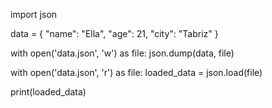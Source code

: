 import json

data = {
    "name": "Ella",
    "age": 21,
    "city": "Tabriz"
}

with open('data.json', 'w') as file:
    json.dump(data, file)

with open('data.json', 'r') as file:
    loaded_data = json.load(file)

print(loaded_data)


